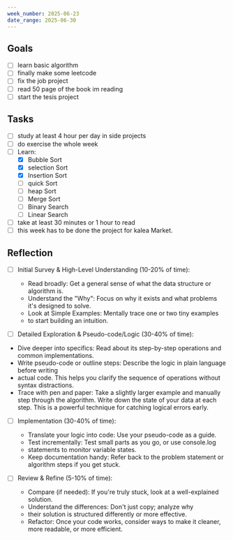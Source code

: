 ```yaml
---
week_number: 2025-06-23
date_range: 2025-06-30
---
```


## Goals

- [ ] learn basic algorithm
- [ ] finally make some leetcode
- [ ] fix the job project
- [ ] read 50 page of the book im reading
- [ ] start the tesis project

## Tasks

- [ ] study at least 4 hour per day in side projects
- [ ] do exercise the whole week
- [ ] Learn:
  - [x] Bubble Sort
  - [x] selection Sort
  - [x] Insertion Sort
  - [ ] quick Sort
  - [ ] heap Sort
  - [ ] Merge Sort
  - [ ] Binary Search
  - [ ] Linear Search
- [ ] take at least 30 minutes or 1 hour to read
- [ ] this week has to be done the project for kalea Market.

## Reflection

- [ ] Initial Survey & High-Level Understanding (10-20% of time):
  - Read broadly: Get a general sense of what the data structure or algorithm is.
  - Understand the "Why": Focus on why it exists and what problems it's designed to solve.
  - Look at Simple Examples: Mentally trace one or two tiny examples
  - to start building an intuition.

- [ ] Detailed Exploration & Pseudo-code/Logic (30-40% of time):

- Dive deeper into specifics: Read about its step-by-step operations and common implementations.
- Write pseudo-code or outline steps: Describe the logic in plain language before writing
- actual code. This helps you clarify the sequence of operations without syntax distractions.
- Trace with pen and paper: Take a slightly larger example and manually step through the
  algorithm. Write down the state of your data at each step. This is a powerful technique
  for catching logical errors early.

- [ ] Implementation (30-40% of time):
  - Translate your logic into code: Use your pseudo-code as a guide.
  - Test incrementally: Test small parts as you go, or use console.log
  - statements to monitor variable states.
  - Keep documentation handy: Refer back to the
    problem statement or algorithm steps if you get stuck.

- [ ] Review & Refine (5-10% of time):
  - Compare (if needed): If you're truly stuck, look at a well-explained solution.
  - Understand the differences: Don't just copy; analyze why
  - their solution is structured differently or more effective.
  - Refactor: Once your code works, consider ways to make it cleaner,
    more readable, or more efficient.
